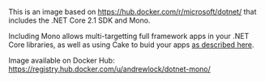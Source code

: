 This is an image based on https://hub.docker.com/r/microsoft/dotnet/
that includes the .NET Core 2.1 SDK and Mono. 

Including Mono allows multi-targetting full framework apps in your .NET Core libraries, as well as using Cake to buid your apps [as described here](https://andrewlock.net/building-asp-net-core-apps-using-cake-in-docker/).

Image available on Docker Hub: https://registry.hub.docker.com/u/andrewlock/dotnet-mono/
